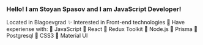 ### Hello! I am Stoyan Spasov and I am JavaScript Developer!

 Located in Blagoevgrad
✨ Interested in Front-end technologies
📖 Have experiense with:
🚀 JavaScript
🚀 React
🚀 Redux Toolkit
🚀 Node.js
🚀 Prisma
🚀 Postgresql
🚀 CSS3
🚀 Material UI


<!--
**GIGGSI/GIGGSI** is a ✨ _special_ ✨ repository because its `README.md` (this file) appears on your GitHub profile.

Here are some ideas to get you started:

- 🔭 I’m currently working on ...
- 🌱 I’m currently learning ...
- 👯 I’m looking to collaborate on ...
- 🤔 I’m looking for help with ...
- 💬 Ask me about ...
- 📫 How to reach me: ...
- 😄 Pronouns: ...
- ⚡ Fun fact: ...
-->
